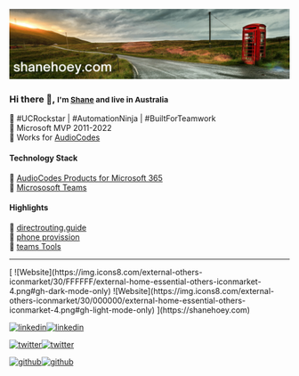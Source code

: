 [![header for shanehoey.com](./assets/header.png)](https://hello.shanehoey.com/)

### Hi there 👋, <small> I'm [Shane](https://shanehoey.com/) and live in Australia </small>

🔵 #UCRockstar | #AutomationNinja | #BuiltForTeamwork  
🔵 Microsoft MVP 2011-2022  
🔵 Works for [AudioCodes](https://audiocodes.com)  

<!-- Technology Stack -->
#### Technology Stack

🔵 [AudioCodes Products for Microsoft 365](https://www.audiocodes.com/solutions-products/products/products-for-microsoft-365/)  
🔵 [Micrososoft Teams](https://docs.microsoft.com/en-us/microsoftteams/)  

<!-- Highlights -->
#### Highlights

🔵 [directrouting.guide]()  
🔵 [phone provission]()  
🔵 [teams Tools]()  

<!-- Social -->
<hr/>
<!--- BUG - displays dark/light think this fails bexause its not hosted in github --->
[
![Website](https://img.icons8.com/external-others-iconmarket/30/FFFFFF/external-home-essential-others-iconmarket-4.png#gh-dark-mode-only)
![Website](https://img.icons8.com/external-others-iconmarket/30/000000/external-home-essential-others-iconmarket-4.png#gh-light-mode-only)
](https://shanehoey.com)

[![linkedin](https://img.icons8.com/ios-filled/30/FFFFFF/linkedin.png#gh-dark-mode-only)![linkedin](https://img.icons8.com/ios-filled/30/000000/linkedin.png#gh-light-mode-only)](https://www.linkedin.com.au/in/shanehoey)

[![twitter](https://img.icons8.com/ios-glyphs/30/FFFFFF/twitter--v1.png#gh-dark-mode-only)![twitter](https://img.icons8.com/ios-glyphs/30/000000/twitter--v1.png#gh-light-mode-only)](https://twitter.com/shanehoey)

[![github](https://img.icons8.com/ios-filled/30/FFFFFF/github.png#gh-dark-mode-only)![github](https://img.icons8.com/ios-filled/30/000000/github.png#gh-light-mode-only)](https://www.github.com/shanehoey/)
